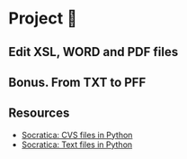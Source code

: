 
# Project 📝

## Edit XSL, WORD and PDF files

## Bonus.  From TXT to PFF


## Resources


- [Socratica: CVS files in Python ](https://www.youtube.com/watch?v=Xi52tx6phRU&list=PLi01XoE8jYohWFPpC17Z-wWhPOSuh8Er-&index=20)
- [Socratica: Text files in Python](https://www.youtube.com/watch?v=4mX0uPQFLDU&list=PLi01XoE8jYohWFPpC17Z-wWhPOSuh8Er-&index=30)